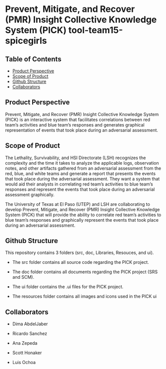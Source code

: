 # Prevent, Mitigate, and Recover (PMR) Insight Collective Knowledge System (PICK) tool-team15-spicegirls

## Table of Contents  
* [Product Perspective](#product-perspective)  
* [Scope of Product](#scope-of-product)  
* [Github Structure](#github-structure)
* [Collaborators](#collaborators) 
  
<Product Perspective="product-perspective"/>

## Product Perspective

Prevent, Mitigate, and Recover (PMR) Insight Collective Knowledge System (PICK) is an interactive system that facilitates correlations between red team’s activities and blue team’s responses and generates graphical representation of events that took place during an adversarial assessment.  

<Scope of Product="scope-of-product"/>

## Scope of Product

The Lethality, Survivability, and HSI Directorate (LSH) recognizes the complexity and the time it takes to analyze the applicable logs, observation notes, and other artifacts gathered from an adversarial assessment from the red, blue, and white teams and generate a report that presents the events that took place during the adversarial assessment.  They want a system that would aid their analysts in correlating red team’s activities to blue team’s responses and represent the events that took place during an adversarial assessment graphically.  

The University of Texas at El Paso (UTEP) and LSH are collaborating to develop Prevent, Mitigate, and Recover (PMR) Insight Collective Knowledge System (PICK) that will provide the ability to correlate red team’s activities to blue team’s responses and graphically represent the events that took place during an adversarial assessment. 

<Github Structure="github-structure"/>

## Github Structure

This repository contains 3 folders (src, doc, Libraries, Resouces, and ui). 

  * The src folder contains all source code regarding the PICK project.
  
  * The doc folder contains all documents regarding the PICK project (SRS and SCM).
  
  * The ui folder contains the .ui files for the PICK project.
  
  * The resources folder contains all images and icons used in the PICK ui

## Collaborators

  * Dima AbdelJaber

  * Ricardo Sanchez

  * Ana Zepeda

  * Scott Honaker

  * Luis Ochoa

